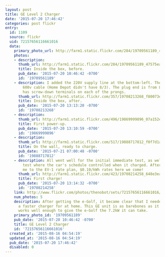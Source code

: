 ```yaml
---
layout: post
title: GE Level 2 Charger
date: '2015-07-20 17:46:42'
categories: post flickr
entry:
  id: 1109
  source: flickr
  uid: 72157656116661016
  data:
    primary_photo_url: http://farm1.static.flickr.com/284/19709561189_47575eaf92_m.jpg
    photos:
    - description: 
      thumb_url: http://farm1.static.flickr.com/284/19709561189_47575eaf92_s.jpg
      title: Inside the box, before.
      pub_date: '2015-07-20 10:46:42 -0700'
      id: '19709561189'
    - description: I added the 220V supply line at the bottom-left. The cable is 6/3
        600v cable (Home Depot didn't have 8/3). The plug end is from Leviton and
        has screw-down terminals on each of the prongs.
      thumb_url: http://farm1.static.flickr.com/357/19708213268_f80073ef8f_s.jpg
      title: Inside the box, after.
      pub_date: '2015-07-20 13:13:20 -0700'
      id: '19708213268'
    - description: 
      thumb_url: http://farm1.static.flickr.com/496/19869999896_07a152eb61_s.jpg
      title: First power-up.
      pub_date: '2015-07-20 13:10:59 -0700'
      id: '19869999896'
    - description: 
      thumb_url: http://farm1.static.flickr.com/517/19888717812_f0f7d1af5b_s.jpg
      title: On the wall, ready to charge.
      pub_date: '2015-07-21 07:00:48 -0700'
      id: '19888717812'
    - description: All went well for the initial immediate test, as well as the overnight
        test where the car's schedule controlled when it charged. After PG&amp;E switches
        me to the EV-1 rate plan, $0.10/kWh rates here we come!
      thumb_url: http://farm1.static.flickr.com/423/19708214258_648e3eac48_s.jpg
      title: First charge!
      pub_date: '2015-07-20 13:14:32 -0700'
      id: '19708214258'
    link: http://www.flickr.com/photos/thenobot/sets/72157656116661016/
    num_photos: 5
    description: After getting the e-Golf, it became clear that I needed (needed!)
      a faster charger for at home. This GE unit is as barebones as it gets, but it
      works well enough to give the e-Golf the 7.2kW it can take.
    primary_photo_id: '19709561189'
    pub_date: '2015-07-20 10:46:42 -0700'
    title: GE Level 2 Charger
    id: '72157656116661016'
  created_at: '2015-08-16 04:54:19'
  updated_at: '2015-08-16 04:54:19'
  pub_date: '2015-07-20 17:46:42'
  disabled: 0
---
```

